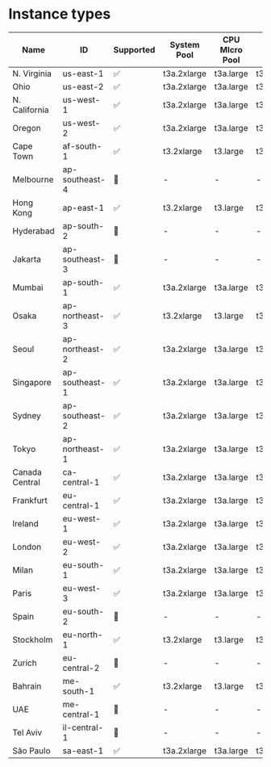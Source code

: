 # Instance types

| Name | ID | Supported | System Pool | CPU MIcro Pool | CPU Small Pool | CPU Medium Pool | CPU Large Pool | CPU Compute Micro Pool | GPU MIcro Pool | GPU Compute Micro Pool | Bastion Host |
| --- | --- | --- | --- | --- | --- | --- | --- | --- | --- | --- | --- |
| N. Virginia | us-east-1 | ✅ | t3a.2xlarge | t3a.large | t3a.xlarge | t3a.2xlarge | m5a.4xlarge | r5a.4xlarge | g4dn.xlarge | g3.4xlarge | t3a.nano |
| Ohio | us-east-2 | ✅ | t3a.2xlarge | t3a.large | t3a.xlarge | t3a.2xlarge | m5a.4xlarge | r5a.4xlarge | g4dn.xlarge | g3.4xlarge | t3a.nano |
| N. California | us-west-1 | ✅ | t3a.2xlarge | t3a.large | t3a.xlarge | t3a.2xlarge | m5a.4xlarge | r5a.4xlarge | g4dn.xlarge | g3.4xlarge | t3a.nano |
| Oregon | us-west-2 | ✅ | t3a.2xlarge | t3a.large | t3a.xlarge | t3a.2xlarge | m5a.4xlarge | r5a.4xlarge | g4dn.xlarge | g3.4xlarge | t3a.nano |
| Cape Town | af-south-1 | ✅ | t3.2xlarge | t3.large | t3.xlarge | t3.2xlarge | m5.4xlarge | r5.4xlarge | g4dn.xlarge | g4dn.2xlarge | t3.nano |
| Melbourne | ap-southeast-4 | 🔴 | - | - | - | - | - | - | - | - | - |
| Hong Kong | ap-east-1 | ✅ | t3.2xlarge | t3.large | t3.xlarge | t3.2xlarge | m5.4xlarge | r5.4xlarge | g4dn.xlarge | g4dn.2xlarge | t3.nano |
| Hyderabad | ap-south-2 | 🔴 | - | - | - | - | - | - | - | - | - |
| Jakarta | ap-southeast-3 | 🔴 | - | - | - | - | - | - | - | - | - |
| Mumbai | ap-south-1 | ✅ | t3a.2xlarge | t3a.large | t3a.xlarge | t3a.2xlarge | m5a.4xlarge | r5a.4xlarge | g4dn.xlarge | g4dn.2xlarge | t3a.nano |
| Osaka | ap-northeast-3 | ✅ | t3.2xlarge | t3.large | t3.xlarge | t3.2xlarge | m5.4xlarge | r5.4xlarge | g4dn.xlarge | g4dn.2xlarge | t3.nano |
| Seoul | ap-northeast-2 | ✅ | t3a.2xlarge | t3a.large | t3a.xlarge | t3a.2xlarge | m5a.4xlarge | r5a.4xlarge | g4dn.xlarge | g3.4xlarge | t3a.nano |
| Singapore | ap-southeast-1 | ✅ | t3a.2xlarge | t3a.large | t3a.xlarge | t3a.2xlarge | m5a.4xlarge | r5a.4xlarge | g4dn.xlarge | g3.4xlarge | t3a.nano |
| Sydney | ap-southeast-2 | ✅ | t3a.2xlarge | t3a.large | t3a.xlarge | t3a.2xlarge | m5a.4xlarge | r5a.4xlarge | g4dn.xlarge | g3.4xlarge | t3a.nano |
| Tokyo | ap-northeast-1 | ✅ | t3a.2xlarge | t3a.large | t3a.xlarge | t3a.2xlarge | m5a.4xlarge | r5a.4xlarge | g4dn.xlarge | g3.4xlarge | t3a.nano |
| Canada Central | ca-central-1 | ✅ | t3a.2xlarge | t3a.large | t3a.xlarge | t3a.2xlarge | m5a.4xlarge | r5a.4xlarge | g4dn.xlarge | g3.4xlarge | t3a.nano |
| Frankfurt | eu-central-1 | ✅ | t3a.2xlarge | t3a.large | t3a.xlarge | t3a.2xlarge | m5a.4xlarge | r5a.4xlarge | g4dn.xlarge | g3.4xlarge | t3a.nano |
| Ireland | eu-west-1 | ✅ | t3a.2xlarge | t3a.large | t3a.xlarge | t3a.2xlarge | m5a.4xlarge | r5a.4xlarge | g4dn.xlarge | g3.4xlarge | t3a.nano |
| London | eu-west-2 | ✅ | t3a.2xlarge | t3a.large | t3a.xlarge | t3a.2xlarge | m5a.4xlarge | r5a.4xlarge | g4dn.xlarge | g3.4xlarge | t3a.nano |
| Milan | eu-south-1 | ✅ | t3a.2xlarge | t3a.large | t3a.xlarge | t3a.2xlarge | m5a.4xlarge | r5a.4xlarge | g4dn.xlarge | g4dn.2xlarge | t3a.nano |
| Paris | eu-west-3 | ✅ | t3a.2xlarge | t3a.large | t3a.xlarge | t3a.2xlarge | m5a.4xlarge | r5a.4xlarge | g4dn.xlarge | g4dn.2xlarge | t3a.nano |
| Spain | eu-south-2 | 🔴 | - | - | - | - | - | - | - | - | - |
| Stockholm | eu-north-1 | ✅ | t3.2xlarge | t3.large | t3.xlarge | t3.2xlarge | m5.4xlarge | r5.4xlarge | g4dn.xlarge | g4dn.2xlarge | t3.nano |
| Zurich | eu-central-2 | 🔴 | - | - | - | - | - | - | - | - | - |
| Bahrain | me-south-1 | ✅ | t3.2xlarge | t3.large | t3.xlarge | t3.2xlarge | m5.4xlarge | r5.4xlarge | g4dn.xlarge | g4dn.2xlarge | t3.nano |
| UAE | me-central-1 | 🔴 | - | - | - | - | - | - | - | - | - |
| Tel Aviv | il-central-1 | 🔴 | - | - | - | - | - | - | - | - | - |
| São Paulo | sa-east-1 | ✅ | t3a.2xlarge | t3a.large | t3a.xlarge | t3a.2xlarge | m5a.4xlarge | r5a.4xlarge | g4dn.xlarge | g4dn.2xlarge | t3a.nano |
